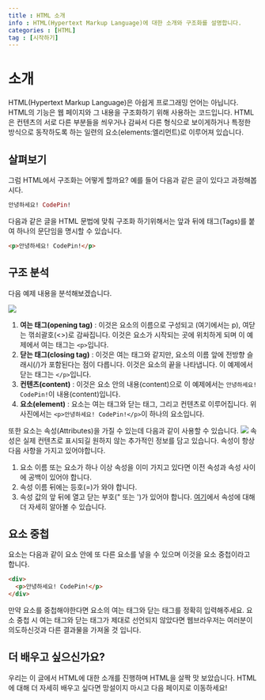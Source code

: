 ```yaml
---
title : HTML 소개
info : HTML(Hypertext Markup Language)에 대한 소개와 구조화를 설명합니다.
categories : [HTML]
tag : [시작하기]
---
```


# 소개
HTML(Hypertext Markup Language)은 아쉽게 프로그래밍 언어는 아닙니다. HTML의 기능은 웹 페이지와 그 내용을 구조화하기 위해 사용하는 코드입니다. HTML은 컨텐츠의 서로 다른 부분들을 씌우거나 감싸서 다른 형식으로 보이게하거나 특정한 방식으로 동작하도록 하는 일련의 요소(elements:엘리먼트)로 이루어져 있습니다.

## 살펴보기
그럼 HTML에서 구조화는 어떻게 할까요? 예를 들어 다음과 같은 글이 있다고 과정해봅시다.
```ex
안녕하세요! CodePin!
```
다음과 같은 글을 HTML 문법에 맞춰 구조화 하기위해서는 앞과 뒤에 태그(Tags)를 붙여 하나의 문단임을 명시할 수 있습니다.
```html
<p>안녕하세요! CodePin!</p>
```

## 구조 분석
다음 예제 내용을 분석해보겠습니다.

![](https://developer.wade.pw/assets/contents/htmlstructure.png)

1. **여는 태그(opening tag)** : 이것은 요소의 이름으로 구성되고 (여기에서는 p), 여닫는 꺾쇠괄호(<>)로 감싸집니다. 이것은 요소가 시작되는 곳에 위치하게 되며 이 예제에서 여는 태그는 `<p>`입니다.
2. **닫는 태그(closing tag)** : 이것은 여는 태그와 같지만, 요소의 이름 앞에 전방향 슬래시(/)가 포함된다는 점이 다릅니다. 이것은 요소의 끝을 나타냅니다. 이 예제에서 닫는 태그는 `</p>`입니다.
3. **컨텐츠(content)** : 이것은 요소 안의 내용(content)으로 이 예제에서는 `안녕하세요! CodePin!`이 내용(content)입니다.
4. **요소(element)** : 요소는 여는 태그와 닫는 태그, 그리고 컨텐츠로 이루어집니다. 위 사진에서는 `<p>안녕하세요! CodePin!</p>`이 하나의 요소입니다.

또한 요소는 속성(Attributes)을 가질 수 있는데 다음과 같이 사용할 수 있습니다.
![](https://developer.wade.pw/assets/contents/htmlattribute.png)
속성은 실제 컨텐츠로 표시되길 원하지 않는 추가적인 정보를 담고 있습니다.
속성이 항상 다음 사항을 가지고 있어야합니다.
1. 요소 이름 또는 요소가 하나 이상 속성을 이미 가지고 있다면 이전 속성과 속성 사이에 공백이 있어야 합니다.
2. 속성 이름 뒤에는 등호(=)가 와야 합니다.
3. 속성 값의 앞 뒤에 열고 닫는 부호(" 또는 ')가 있어야 합니다.
[여기](https://developer.wade.pw/html/attributes)에서 속성에 대해 더 자세히 알아볼 수 있습니다.

## 요소 중첩
요소는 다음과 같이 요소 안에 또 다른 요소를 넣을 수 있으며 이것을 요소 중첩이라고 합니다.
```html
<div>
  <p>안녕하세요! CodePin!</p>
</div>
```
만약 요소를 중첩해야한다면 요소의 여는 태그와 닫는 태그를 정확히 입력해주세요.
요소 중첩 시 여는 태그와 닫는 태그가 제대로 선언되지 않았다면 웹브라우저는 여러분이 의도하신것과 다른 결과물을 가져올 것 입니다.

## 더 배우고 싶으신가요?
우리는 이 글에서 HTML에 대한 소개를 진행하며 HTML을 살짝 맛 보았습니다. HTML에 대해 더 자세히 배우고 싶다면 망설이지 마시고 다음 페이지로 이동하세요!
